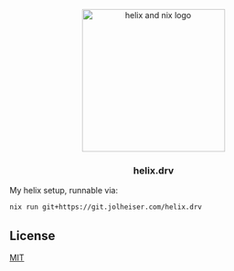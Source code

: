 <p align="center">
    <picture>
      <img alt="helix and nix logo" src="https://user.fm/files/v2-d436e1fd71e3ec042af2d52a5b2affe9/helix.drv.png" width="250">
    </picture>
    <h3 align="center">helix.drv</h3>
</p>

My helix setup, runnable via:

```sh
nix run git+https://git.jolheiser.com/helix.drv
```

## License

[MIT](LICENSE)

